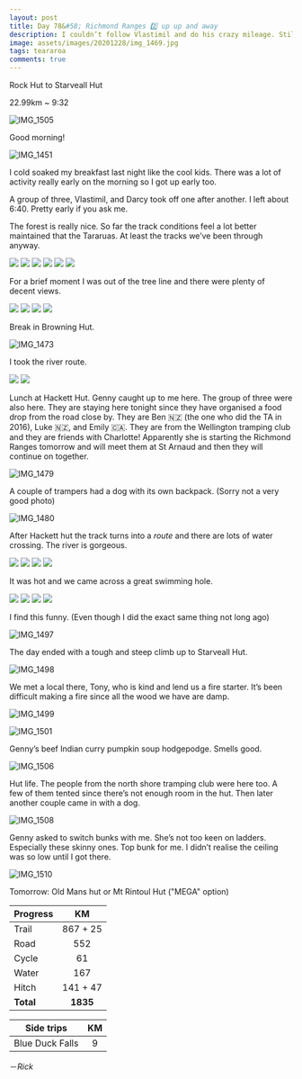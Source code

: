 ```yaml
---
layout: post
title: Day 78&#58; Richmond Ranges 2️⃣ up up and away
description: I couldn’t follow Vlastimil and do his crazy mileage. Still a pretty hard day with 980m descent and 1.3km ascent. Another cozy jam packed hut. 
image: assets/images/20201228/img_1469.jpg
tags: teararoa
comments: true
---
```


Rock Hut to Starveall Hut

22.99km ~ 9:32

![IMG_1505](/assets/images/20201228/img_1505.jpg)

Good morning!

![IMG_1451](/assets/images/20201228/img_1451.jpg)

I cold soaked my breakfast last night like the cool kids. There was a lot of activity really early on the morning so I got up early too. 

A group of three, Vlastimil, and Darcy took off one after another. I left about 6:40. Pretty early if you ask me. 

The forest is really nice. So far the track conditions feel a lot better maintained that the Tararuas. At least the tracks we’ve been through anyway. 

<div class="gallery" data-columns="2">
  <img src="/assets/images/20201228/img_1453.jpg">
  <img src="/assets/images/20201228/img_1455.jpg">
  <img src="/assets/images/20201228/img_1457.jpg">
  <img src="/assets/images/20201228/img_1459.jpg">
  <img src="/assets/images/20201228/img_1460.jpg">
  <img src="/assets/images/20201228/img_1463.jpg">
</div>

For a brief moment I was out of the tree line and there were plenty of decent views. 

<div class="gallery" data-columns="2">
  <img src="/assets/images/20201228/img_1465.jpg">
  <img src="/assets/images/20201228/img_1466.jpg">
  <img src="/assets/images/20201228/img_1468.jpg">
  <img src="/assets/images/20201228/img_1469.jpg">
</div>

Break in Browning Hut. 

![IMG_1473](/assets/images/20201228/img_1473.jpg)

I took the river route.

<div class="gallery" data-columns="2">
  <img src="/assets/images/20201228/img_1475.jpg">
  <img src="/assets/images/20201228/img_1476.jpg">
</div>

Lunch at Hackett Hut. Genny caught up to me here. The group of three were also here. They are staying here tonight since they have organised a food drop from the road close by. They are Ben 🇳🇿 (the one who did the TA in 2016), Luke 🇳🇿, and Emily 🇨🇦. They are from the Wellington tramping club and they are friends with Charlotte! Apparently she is starting the Richmond Ranges tomorrow and will meet them at St Arnaud and then they will continue on together. 

![IMG_1479](/assets/images/20201228/img_1479.jpg)

A couple of trampers had a dog with its own backpack. (Sorry not a very good photo)

![IMG_1480](/assets/images/20201228/img_1480.jpg)

After Hackett hut the track turns into a _route_ and there are lots of water crossing. The river is gorgeous. 

<div class="gallery" data-columns="2">
  <img src="/assets/images/20201228/img_1482.jpg">
  <img src="/assets/images/20201228/img_1484.jpg">
  <img src="/assets/images/20201228/img_1485.jpg">
  <img src="/assets/images/20201228/img_1486.jpg">
</div>

It was hot and we came across a great swimming hole. 

<div class="gallery" data-columns="2">
  <img src="/assets/images/20201228/img_1487.jpg">
  <img src="/assets/images/20201228/img_1493.jpg">
  <img src="/assets/images/20201228/img_1494.jpg">
  <img src="/assets/images/20201228/img_1495.jpg">
</div>

I find this funny. (Even though I did the exact same thing not long ago)

![IMG_1497](/assets/images/20201228/img_1497.jpg)

The day ended with a tough and steep climb up to Starveall Hut. 

![IMG_1498](/assets/images/20201228/img_1498.jpg)

We met a local there, Tony, who is kind and lend us a fire starter. It’s been difficult making a fire since all the wood we have are damp. 

![IMG_1499](/assets/images/20201228/img_1499.jpg)

![IMG_1501](/assets/images/20201228/img_1501.jpg)

Genny’s beef Indian curry pumpkin soup hodgepodge. Smells good. 

![IMG_1506](/assets/images/20201228/img_1506.jpg)

Hut life. The people from the north shore tramping club were here too. A few of them tented since there’s not enough room in the hut. Then later another couple came in with a dog. 

![IMG_1508](/assets/images/20201228/img_1508.jpg)

Genny asked to switch bunks with me. She’s not too keen on ladders. Especially these skinny ones. Top bunk for me. I didn’t realise the ceiling was so low until I got there. 

![IMG_1510](/assets/images/20201228/img_1510.jpg)

Tomorrow: Old Mans hut or Mt Rintoul Hut ("MEGA" option)


| Progress | KM |
| ---- |:----:|
| Trail | 867 + 25 |
| Road | 552 |
| Cycle | 61 |
| Water | 167 |
| Hitch | 141 + 47 |
| **Total** | **1835** |

| Side trips | KM |
| ---- |:----:|
| Blue Duck Falls | 9 |


－_Rick_